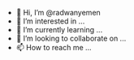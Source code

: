 - 👋 Hi, I’m @radwanyemen
- 👀 I’m interested in ...
- 🌱 I’m currently learning ...
- 💞️ I’m looking to collaborate on ...
- 📫 How to reach me ...

<!---
radwanyemen/radwanyemen is a ✨ special ✨ repository because its `README.md` (this file) appears on your GitHub profile.
You can click the Preview link to take a look at your changes.
--->

